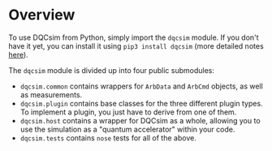 # Overview

To use DQCsim from Python, simply import the `dqcsim` module. If you don't have
it yet, you can install it using `pip3 install dqcsim` (more detailed notes
[here](../install/index.html)).

The `dqcsim` module is divided up into four public submodules:

 - `dqcsim.common` contains wrappers for `ArbData` and `ArbCmd` objects, as
   well as measurements.
 - `dqcsim.plugin` contains base classes for the three different plugin types.
   To implement a plugin, you just have to derive from one of them.
 - `dqcsim.host` contains a wrapper for DQCsim as a whole, allowing you to use
   the simulation as a "quantum accelerator" within your code.
 - `dqcsim.tests` contains `nose` tests for all of the above.
